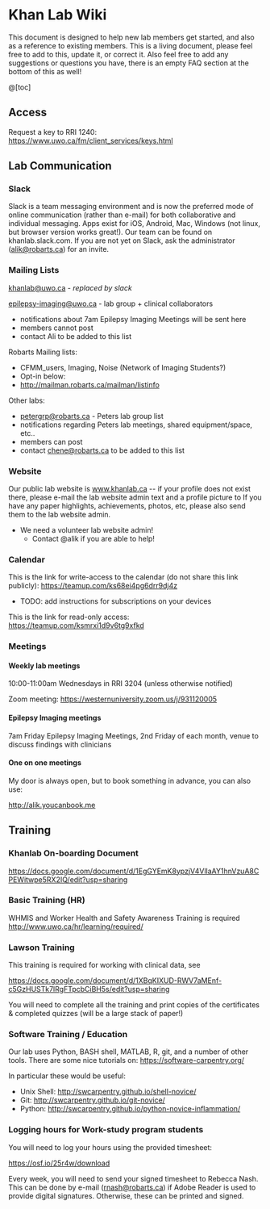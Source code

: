 # Khan Lab Wiki

This document is designed to help new lab members get started, and also as a reference to existing members. This is a living document, please feel free to add to this, update it, or correct it. Also feel free to add any suggestions or questions you have, there is an empty FAQ section at the bottom of this as well!

@[toc]


## Access

Request a key to RRI 1240:
https://www.uwo.ca/fm/client_services/keys.html

## Lab Communication

### Slack

Slack is a team messaging environment and is now the preferred mode of online communication (rather than e-mail) for both collaborative and individual messaging. Apps exist for iOS, Android, Mac, Windows (not linux, but browser version works great!). Our team can be found on khanlab.slack.com.  If you are not yet on Slack, ask the administrator (alik@robarts.ca) for an invite.

### Mailing Lists

khanlab@uwo.ca - *replaced by slack*

epilepsy-imaging@uwo.ca - lab group + clinical collaborators
- notifications about 7am Epilepsy Imaging Meetings will be sent here
- members cannot post
- contact Ali to be added to this list

Robarts Mailing lists:
- CFMM_users, Imaging, Noise (Network of Imaging Students?)
- Opt-in below:
- http://mailman.robarts.ca/mailman/listinfo

Other labs:
- petergrp@robarts.ca - Peters lab group list 
- notifications regarding Peters lab meetings, shared equipment/space, etc..
- members can post
- contact chene@robarts.ca to be added to this list


### Website
Our public lab website is www.khanlab.ca -- if your profile does not exist there, please e-mail the lab website admin text and a profile picture to If you have any paper highlights, achievements, photos, etc,  please also send them to the lab website admin.

* We need a volunteer lab website admin!
  * Contact @alik if you are able to help!

### Calendar

This is the link for write-access to the calendar (do not share this link publicly):
https://teamup.com/ks68ei4pg6drr9dj4z

* TODO: add instructions for subscriptions on your devices

This is the link for read-only access:
https://teamup.com/ksmrxi1d9v6tg9xfkd


### Meetings

#### Weekly lab meetings

10:00-11:00am Wednesdays in RRI 3204 (unless otherwise notified)

Zoom meeting:
https://westernuniversity.zoom.us/j/931120005



#### Epilepsy Imaging meetings
7am Friday Epilepsy Imaging Meetings, 2nd Friday of each month, venue to discuss findings with clinicians

#### One on one meetings
My door is always open, but to book something in advance, you can also use:

http://alik.youcanbook.me


## Training

### Khanlab On-boarding Document

https://docs.google.com/document/d/1EgGYEmK8ypzjV4VllaAY1hnVzuA8CPEWitwpe5RX2IQ/edit?usp=sharing

### Basic Training (HR)

WHMIS and Worker Health and Safety Awareness Training is required
http://www.uwo.ca/hr/learning/required/

### Lawson Training

This training is required for working with clinical data, see

https://docs.google.com/document/d/1XBqKIXUD-RWV7aMEnf-c5GzHUSTk7lRgFTpcbCiBH5s/edit?usp=sharing

You will need to complete all the training and print copies of the certificates & completed quizzes (will be a large stack of paper!)

### Software Training / Education

Our lab uses Python, BASH shell, MATLAB, R, git, and a number of other tools.  There are some nice tutorials on: https://software-carpentry.org/

In particular these would be useful:
- Unix Shell: http://swcarpentry.github.io/shell-novice/
- Git: http://swcarpentry.github.io/git-novice/
- Python: http://swcarpentry.github.io/python-novice-inflammation/
 

### Logging hours for Work-study program students

You will need to log your hours using the provided timesheet: 

https://osf.io/25r4w/download

Every week, you will need to send your signed timesheet to Rebecca Nash. This can be done by e-mail (rnash@robarts.ca) if Adobe Reader is used to provide digital signatures.  Otherwise, these can be printed and signed.

